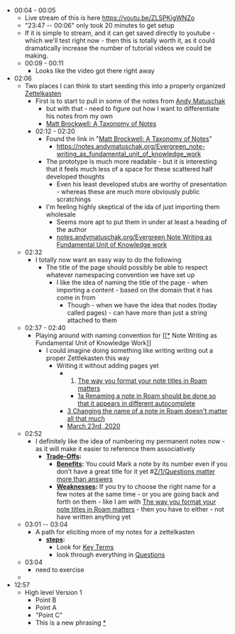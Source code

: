 - 00:04 - 00:05
    - Live stream of this is here https://youtu.be/ZLSPKigWNZo
    - "23:47 -- 00:06" only took 20 minutes to get setup
    - If it is simple to stream, and it can get saved directly to youtube - which we'll test right now - then this is totally worth it, as it could dramatically increase the number of tutorial videos we could be making.
    - 00:09 - 00:11
        - Looks like the video got there right away
- 02:06
    - Two places I can think to start seeding this into a properly organized [Zettelkasten](<Zettelkasten.md>)
        - First is to start to pull in some of the notes from [Andy Matuschak](<Andy Matuschak.md>)
            - but with that - need to figure out how I want to differentiate his notes from my own
            - [Matt Brockwell: A Taxonomy of Notes](<Matt Brockwell: A Taxonomy of Notes.md>)
        - 02:12 - 02:20
            - Found the link in "[Matt Brockwell: A Taxonomy of Notes](<Matt Brockwell: A Taxonomy of Notes.md>)"
                - https://notes.andymatuschak.org/Evergreen_note-writing_as_fundamental_unit_of_knowledge_work
            - The prototype is much more readable - but it is interesting that it feels much less of a space for these scattered half developed thoughts
                - Even his least developed stubs are worthy of presentation - whereas these are much more obviously public scratchings
            - I'm feeling highly skeptical of the ida of just importing them wholesale
                - Seems more apt to put them in under at least a heading of the author
                - [notes.andymatuschak.org/Evergreen Note Writing as Fundamental Unit of Knowledge work](<notes.andymatuschak.org/Evergreen Note Writing as Fundamental Unit of Knowledge work.md>)
    - 02:32
        - I totally now want an easy way to do the following
            - The title of the page should possibly be able to respect whatever namespacing convention we have set up
                - I like the idea of naming the title of the page - when importing a content - based on the domain that it has come in from
                    - Though - when we have the idea that nodes (today called pages) - can have more than just a string attached to them
    - 02:37 - 02:40
        - Playing around with naming convention for [[[*](<[[*.md>) Note Writing as Fundamental Unit of Knowledge Work]]
            - I could imagine doing something like writing writing out a proper Zettlekasten this way
                - Writing it without adding pages yet
                    - 1. [The way you format your note titles in Roam matters](<The way you format your note titles in Roam matters.md>)
                        - [1a Renaming a note in Roam should be done so that it appears in different autocomplete](<1a Renaming a note in Roam should be done so that it appears in different autocomplete.md>)
                    - [3 Changing the name of a note in Roam doesn't matter all that much](<3 Changing the name of a note in Roam doesn't matter all that much.md>)
                    - [March 23rd, 2020](<March 23rd, 2020.md>)
    - 02:52
        - I definitely like the idea of numbering my permanent notes now - as it will make it easier to reference them associatively 
            - **[Trade-Offs](<Trade-Offs.md>):** 
                - **[Benefits](<Benefits.md>):** You could Mark a note by its number even if you don't have a great title for it yet #[Z/1/Questions matter more than answers](<Z/1/Questions matter more than answers.md>)
                - **[Weaknesses](<Weaknesses.md>):** If you try to choose the right name for a few notes at the same time - or you are going back and forth on them - like I am with [The way you format your note titles in Roam matters](<The way you format your note titles in Roam matters.md>) - then you have to either - not have written anything yet
    - 03:01 -- 03:04
        - A path for eliciting more of my notes for a zettelkasten 
            - **[steps](<steps.md>):** 
                - Look for [Key Terms](<Key Terms.md>)
                - look through everything in [Questions](<Questions.md>)
    - 03:04
        - need to exercise
    - 
- 12:57
    - High level Version 1
        - Point B
        - Point A
        - "Point C"
        - This is a new phrasing [*](((XIlWZ1AOr)))
